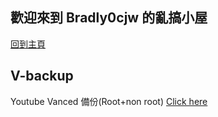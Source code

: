 ## 歡迎來到 Bradly0cjw 的亂搞小屋

[回到主頁](https://linbei9487.github.io)

## V-backup

Youtube Vanced 備份(Root+non root) 
[Click here](https://github.com/linbei9487/V-backup)